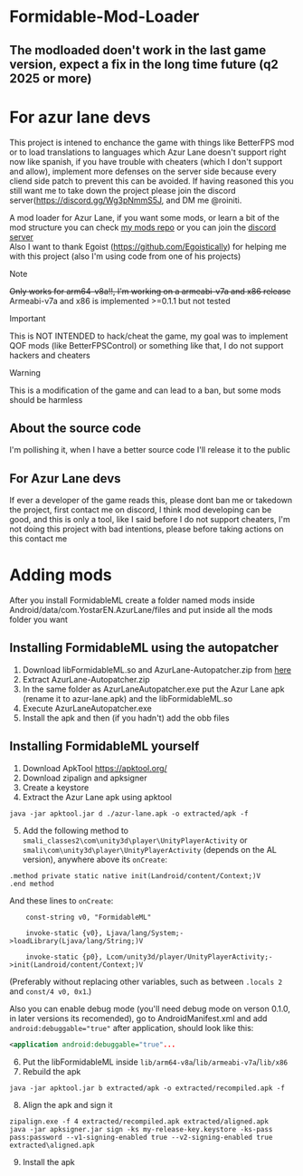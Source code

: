 # Formidable-Mod-Loader

## The modloaded doen't work in the last game version, expect a fix in the long time future (q2 2025 or more)

# For azur lane devs 
This project is intened to enchance the game with things like BetterFPS mod or to load translations to languages which Azur Lane doesn't support right now like spanish, if you have trouble with cheaters (which I don't support and allow), implement more defenses on the server side because every cliend side patch to prevent this can be avoided.
If having reasoned this you still want me to take down the project please join the discord server(https://discord.gg/Wg3pNmmS5J, and DM me @roiniti.


A mod loader for Azur Lane, if you want some mods, or learn a bit of the mod structure you can check [my mods repo](https://github.com/roiniti/Azur-Lane-Mods/tree/main) or you can join the [discord server](https://discord.gg/Wg3pNmmS5J)  
Also I want to thank Egoist (https://github.com/Egoistically) for helping me with this project (also I'm using code from one of his projects)
> [!NOTE]
> ~~Only works for arm64-v8a!!, I'm working on a armeabi-v7a and x86 release~~
> Armeabi-v7a and x86 is implemented >=0.1.1 but not tested

> [!IMPORTANT]
> This is NOT INTENDED to hack/cheat the game, my goal was to implement QOF mods (like BetterFPSControl) or something like that, I do not support hackers and cheaters

> [!WARNING]
> This is a modification of the game and can lead to a ban, but some mods should be harmless

## About the source code
I'm pollishing it, when I have a better source code I'll release it to the public

## For Azur Lane devs
If ever a developer of the game reads this, please dont ban me or takedown the project, first contact me on discord, I think mod developing can be good, and this is only a tool, like I said before I do not support cheaters, I'm not doing this project with bad intentions, please before taking actions on this contact me

# Adding mods
After you install FormidableML create a folder named mods inside Android/data/com.YostarEN.AzurLane/files and put inside all the mods folder you want

## Installing FormidableML using the autopatcher
1. Download libFormidableML.so and AzurLane-Autopatcher.zip from [here](https://github.com/roiniti/Formidable-Mod-Loader/releases/tag/FormidableML-0.1.0)
2. Extract AzurLane-Autopatcher.zip
3. In the same folder as AzurLaneAutopatcher.exe put the Azur Lane apk (rename it to azur-lane.apk) and the libFormidableML.so
4. Execute AzurLaneAutopatcher.exe
5. Install the apk and then (if you hadn't) add the obb files

## Installing FormidableML yourself
1. Download ApkTool https://apktool.org/
2. Download zipalign and apksigner
3. Create a keystore
4. Extract the Azur Lane apk using apktool
```
java -jar apktool.jar d ./azur-lane.apk -o extracted/apk -f
```
5. Add the following method to `smali_classes2\com\unity3d\player\UnityPlayerActivity` or `smali\com\unity3d\player\UnityPlayerActivity` (depends on the AL version), anywhere above its `onCreate`:
```smali
.method private static native init(Landroid/content/Context;)V
.end method
```
And these lines to `onCreate`:
```smali
	const-string v0, "FormidableML"

	invoke-static {v0}, Ljava/lang/System;->loadLibrary(Ljava/lang/String;)V

	invoke-static {p0}, Lcom/unity3d/player/UnityPlayerActivity;->init(Landroid/content/Context;)V
```
(Preferably without replacing other variables, such as between `.locals 2` and `const/4 v0, 0x1`.)  
  
Also you can enable debug mode (you'll need debug mode on verson 0.1.0, in later versions its recomended), go to AndroidManifest.xml and add `android:debuggable="true"` after application, should look like this:
```xml
<application android:debuggable="true"...
```
6. Put the libFormidableML inside `lib/arm64-v8a`/`lib/armeabi-v7a`/`lib/x86`
7. Rebuild the apk
```
java -jar apktool.jar b extracted/apk -o extracted/recompiled.apk -f
```
8. Align the apk and sign it
```
zipalign.exe -f 4 extracted/recompiled.apk extracted/aligned.apk
java -jar apksigner.jar sign -ks my-release-key.keystore -ks-pass pass:password --v1-signing-enabled true --v2-signing-enabled true extracted\aligned.apk
```
9. Install the apk
